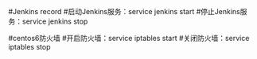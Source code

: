 #Jenkins record
#启动Jenkins服务：service jenkins start
#停止Jenkins服务：service jenkins stop

#centos6防火墙
#开启防火墙：service iptables start
#关闭防火墙：service iptables stop


